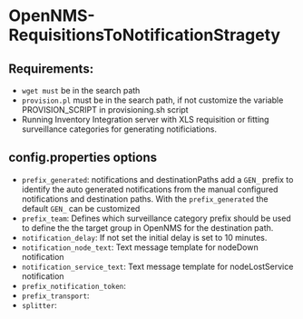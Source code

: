 OpenNMS-RequisitionsToNotificationStragety
==========================================
## Requirements:
- `wget must` be in the search path
- `provision.pl` must be in the search path, if not customize the variable PROVISION_SCRIPT in provisioning.sh script
- Running Inventory Integration server with XLS requisition or fitting surveillance categories for generating notificiations.

## config.properties options
- `prefix_generated`: notifications and destinationPaths add a `GEN_` prefix to identify the auto generated notifications from the manual configured notifications and destination paths. With the `prefix_generated` the default `GEN_` can be customized
- `prefix_team`: Defines which surveillance category prefix should be used to define the the target group in OpenNMS for the destination path.
- `notification_delay`: If not set the initial delay is set to 10 minutes.
- `notification_node_text`: Text message template for nodeDown notification
- `notification_service_text`: Text message template for nodeLostService notification
- `prefix_notification_token`: 
- `prefix_transport`:
- `splitter`:
